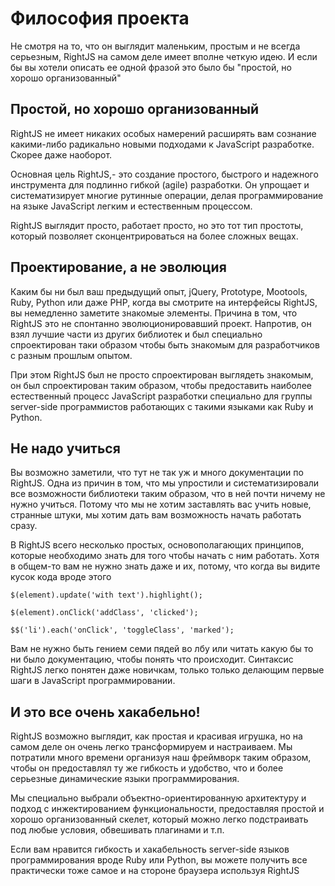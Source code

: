 # Философия проекта

Не смотря на то, что он выглядит маленьким, простым и не всегда серьезным, RightJS
на самом деле имеет вполне четкую идею. И если бы вы хотели описать ее одной фразой
это было бы "простой, но хорошо организованный"

## Простой, но хорошо организованный

RightJS не имеет никаких особых намерений расширять вам сознание какими-либо
радикально новыми подходами к JavaScript разработке. Скорее даже наоборот.

Основная цель RightJS,- это создание простого, быстрого и надежного инструмента
для подлинно гибкой (agile) разработки. Он упрощает и систематизирует многие рутинные
операции, делая программирование на языке JavaScript легким и естественным процессом.

RightJS выглядит просто, работает просто, но это тот тип простоты, который позволяет
сконцентрироваться на более сложных вещах.


## Проектирование, а не эволюция

Каким бы ни был ваш предыдущий опыт, jQuery, Prototype, Mootools, Ruby, Python или даже
PHP, когда вы смотрите на интерфейсы RightJS, вы немедленно заметите знакомые элементы.
Причина в том, что RightJS это не спонтанно эволюционировавший проект. Напротив, он взял
лучшие части из других библиотек и был специально спроектирован таки образом чтобы быть
знакомым для разработчиков с разным прошлым опытом.

При этом RightJS был не просто спроектирован выглядеть знакомым, он был спроектирован
таким образом, чтобы предоставить наиболее естественный процесс JavaScript разработки
специально для группы server-side программистов работающих с такими языками как Ruby и Python.


## Не надо учиться

Вы возможно заметили, что тут не так уж и много документации по RightJS. Одна из причин
в том, что мы упростили и систематизировали все возможности библиотеки таким образом,
что в ней почти ничему не нужно учиться. Потому что мы не хотим заставлять вас учить
новые, странные штуки, мы хотим дать вам возможность начать работать сразу.

В RightJS всего несколько простых, основополагающих принципов, которые необходимо знать
для того чтобы начать с ним работать. Хотя в общем-то вам не нужно знать даже и их, потому,
что когда вы видите кусок кода вроде этого

    $(element).update('with text').highlight();
    
    $(element).onClick('addClass', 'clicked');
    
    $$('li').each('onClick', 'toggleClass', 'marked');

Вам не нужно быть гением семи пядей во лбу или читать какую бы то ни было документацию,
чтобы понять что происходит. Синтаксис RightJS легко понятен даже новичкам,
только только делающим первые шаги в JavaScript программировании.


## И это все очень хакабельно!

RightJS возможно выглядит, как простая и красивая игрушка, но на самом деле он очень
легко трансформируем и настраиваем. Мы потратили много времени организуя наш фреймворк
таким образом, чтобы он предоставлял ту же гибкость и удобство, что и более серьезные
динамические языки программирования.

Мы специально выбрали объектно-ориентированную архитектуру и подход с инжектированием
функциональности, предоставляя простой и хорошо организованный скелет, который можно
легко подстраивать под любые условия, обвешивать плагинами и т.п.

Если вам нравится гибкость и хакабельность server-side языков программирования вроде
Ruby или Python, вы можете получить все практически тоже самое и на стороне браузера
используя RightJS